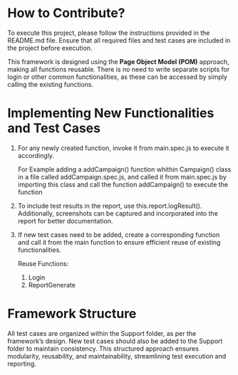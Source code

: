 # How to Contribute?
To execute this project, please follow the instructions provided in the README.md file. Ensure that all required files and test cases are included in the project before execution.

This framework is designed using the **Page Object Model (POM)** approach, making all functions reusable. There is no need to write separate scripts for login or other common functionalities, as these can be accessed by simply calling the existing functions.

# Implementing New Functionalities and Test Cases
  1. For any newly created function, invoke it from main.spec.js to execute it accordingly.

      For Example adding a addCampaign() function whithin Campaign() class in a file called 
      addCampaign.spec.js, and called it from main.spec.js by importing this class and call the function 
      addCampaign() to execute the function

  3. To include test results in the report, use this.report.logResult(). Additionally, screenshots can be captured and incorporated into the report for better documentation.

  4. If new test cases need to be added, create a corresponding function and call it from the main function to ensure efficient reuse of existing functionalities.

      Reuse Functions:
       1. Login
       2. ReportGenerate 

# Framework Structure
  All test cases are organized within the Support folder, as per the framework’s design.
  New test cases should also be added to the Support folder to maintain consistency.
  This structured approach ensures modularity, reusability, and maintainability, streamlining test execution 
  and reporting.
